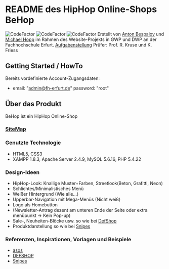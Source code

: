 # README des HipHop Online-Shops BeHop 
![CodeFactor](https://img.shields.io/badge/PHP-5.4.22-purple)
![CodeFactor](https://img.shields.io/badge/xampp-1.8.3-orange)
![CodeFactor](https://img.shields.io/badge/MySQL-5.6.16-blue)
Erstellt von [Anton Bespalov](https://github.com/kanton1998) und [Michael Hopp](https://github.com/Maffotter) im Rahmen des Website-Projekts in GWP und DWP an der Fachhochschule Erfurt.
[Aufgabenstellung](WEB-WS1920-Projektaufgabe-1.pdf)
Prüfer: Prof. R. Kruse und K. Friess

## Getting Started / HowTo
Bereits vordefinierte Account-Zugangsdaten: 
- email: "admin@fh-erfurt.de" password: "root"


## Über das Produkt
BeHop ist ein HipHop Online-Shop
### [SiteMap](https://www.lucidchart.com/invitations/accept/48120419-dd6e-4d54-b51b-972ed3d3a95a)


### Genutzte Technologie
- HTML5, CSS3
- XAMPP 1.8.3, Apache Server 2.4.9, MySQL 5.6.16, PHP 5.4.22

### Design-Ideen
- HipHop-Look: Knallige Muster+Farben, Streetlook(Beton, Grafitti, Neon)
- Schlichtes/Minimalistisches Menü
- Weißer Hintergrund (Wie alle...)
- Upperbar-Navigation mit Mega-Menüs (Nicht weiß)
- Logo als Homebutton
- (Newsletter-Antrag dezent am unteren Ende der Seite oder extra menüpunkt -> Kein Pop-up)
- Sale-, Neuheiten-Blöcke usw. so wie bei [DefShop](https://www.def-shop.com/)
- Produktdarstellung so wie bei [Snipes](https://www.snipes.com/adword=google/brand/de&gclid=EAIaIQobChMI9cymmcD75QIVR5SyCh2v2AjHEAAYASAAEgJmn_D_BwE)

### Referenzen, Inspirationen, Vorlagen und Beispiele
- [asos](https://www.asos.de/?crd=true)
- [DEFSHOP](https://www.def-shop.com/)
- [Snipes](https://www.snipes.com/?adword=google/brand/de&gclid=EAIaIQobChMI9cymmcD75QIVR5SyCh2v2AjHEAAYASAAEgJmn_D_BwE)

